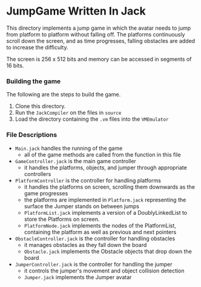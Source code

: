 # JumpGame Written In Jack
This directory implements a jump game in which the avatar needs to jump from
platform to platform without falling off. The platforms continuously scroll
down the screen, and as time progresses, falling obstacles are added to
increase the difficulty.

The screen is 256 x 512 bits and memory can be accessed in segments of 16 bits.

### Building the game
The following are the steps to build the game.
1. Clone this directory.
2. Run the `JackCompiler` on the files in `source`
3. Load the directory containing the `.vm` files into the `VMEmulator`

### File Descriptions
* `Main.jack` handles the running of the game
  * all of the game methods are called from the function in this file
* `GameController.jack` is the main game controller
  * it handles the platforms, objects, and jumper through appropriate controllers
* `PlatformController` is the controller for handling platforms
  * it handles the platforms on screen, scrolling them downwards as the game progresses
  * the platforms are implemented in `Platform.jack` representing the surface the Jumper stands on between jumps
  * `PlatformList.jack` implements a version of a DoublyLinkedList to store the Platforms on screen.
  * `PlatformNode.jack` implements the nodes of the PlatformList, containing the platform as well as previous and next pointers
* `ObstacleController.jack` is the controller for handling obstacles
  * it manages obstacles as they fall down the board
  * `Obstacle.jack` implements the Obstacle objects that drop down the board
* `JumperController.jack` is the controller for handling the jumper
  * it controls the jumper's movement and object collision detection
  * `Jumper.jack` implements the Jumper avatar
